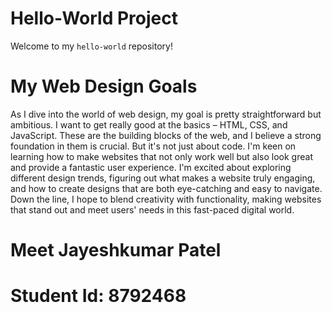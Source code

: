 # Hello-World Project

Welcome to my `hello-world` repository! 

# My Web Design Goals
As I dive into the world of web design, my goal is pretty straightforward but ambitious. I want to get really good at the basics – HTML, CSS, and JavaScript. These are the building blocks of the web, and I believe a strong foundation in them is crucial. But it's not just about code. I'm keen on learning how to make websites that not only work well but also look great and provide a fantastic user experience. I'm excited about exploring different design trends, figuring out what makes a website truly engaging, and how to create designs that are both eye-catching and easy to navigate. Down the line, I hope to blend creativity with functionality, making websites that stand out and meet users' needs in this fast-paced digital world.

# Meet Jayeshkumar Patel
# Student Id: 8792468